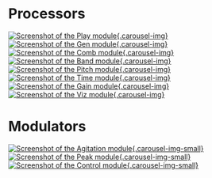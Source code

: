 # Processors

[![Screenshot of the Play module](../assets/images/play.png){.carousel-img}](play.md)
[![Screenshot of the Gen module](../assets/images/gen.png){.carousel-img}](gen.md)
[![Screenshot of the Comb module](../assets/images/comb.png){.carousel-img}](comb.md)
[![Screenshot of the Band module](../assets/images/band.png){.carousel-img}](band.md)
[![Screenshot of the Pitch module](../assets/images/pitch.png){.carousel-img}](pitch.md)
[![Screenshot of the Time module](../assets/images/time.png){.carousel-img}](time.md)
[![Screenshot of the Gain module](../assets/images/gain.png){.carousel-img}](gain.md)
[![Screenshot of the Viz module](../assets/images/viz.png){.carousel-img}](viz.md)

# Modulators

[![Screenshot of the Agitation module](../assets/images/agitation.png){.carousel-img-small}](agitation.md)
[![Screenshot of the Peak module](../assets/images/peak.png){.carousel-img-small}](peak.md)
[![Screenshot of the Control module](../assets/images/control.png){.carousel-img-small}](control.md)

